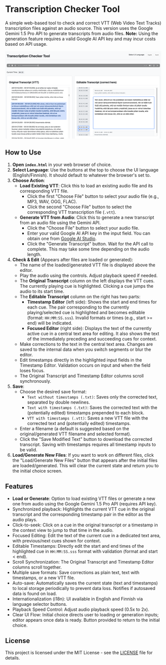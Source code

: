 # Transcription Checker Tool

A simple web-based tool to check and correct VTT (Web Video Text Tracks) transcription files against an audio source. This version uses the Google Gemini 1.5 Pro API to generate transcripts from audio files. **Note:** Using the generation feature requires a valid Google AI API key and may incur costs based on API usage.

![screenshot](<transcript screenshot.png>)

## How to Use

1.  **Open `index.html`** in your web browser of choice.
2.  **Select Language**: Use the buttons at the top to choose the UI language (English/Finnish). It should default to whatever the browser's set to.
3.  **Choose Action**:
    *   **Load Existing VTT**: Click this to load an existing audio file and its corresponding VTT file.
        *   Click the first "Choose File" button to select your audio file (e.g., MP3, WAV, OGG, FLAC).
        *   Click the second "Choose File" button to select the corresponding VTT transcription file (`.vtt`).
    *   **Generate VTT from Audio**: Click this to generate a new transcript from an audio file using the Gemini API.
        *   Click the "Choose File" button to select your audio file.
        *   Enter your valid Google AI API key in the input field. You can obtain one from [Google AI Studio](https://aistudio.google.com/app/apikey).
        *   Click the "Generate Transcript" button. Wait for the API call to complete. This may take some time depending on the audio length.
4.  **Check & Edit** (Appears after files are loaded or generated):
    *   The name of the loaded/generated VTT file is displayed above the editor.
    *   Play the audio using the controls. Adjust playback speed if needed.
    *   The **Original Transcript** column on the left displays the VTT cues. The currently playing cue is highlighted. Clicking a cue jumps the audio to its start time.
    *   The **Editable Transcript** column on the right has two parts:
        *   **Timestamp Editor** (left side): Shows the start and end times for each cue. The pair corresponding to the currently playing/selected cue is highlighted and becomes editable (format: `HH:MM:SS.sss`). Invalid formats or times (e.g., start >= end) will be indicated.
        *   **Focused Editor** (right side): Displays the text of the currently active cue in a central text area for editing. It also shows the text of the immediately preceding and succeeding cues for context.
    *   Make corrections to the text in the central text area. Changes are saved to the internal data when you switch segments or blur the editor.
    *   Edit timestamps directly in the highlighted input fields in the Timestamp Editor. Validation occurs on input and when the field loses focus.
    *   The Original Transcript and Timestamp Editor columns scroll synchronously.
5.  **Save**:
    *   Choose the desired save format:
        *   `Text without timestamps (.txt)`: Saves only the corrected text, separated by double newlines.
        *   `Text with timestamps (.txt)`: Saves the corrected text with the (potentially edited) timestamps prepended to each block.
        *   `VTT with timestamps (.vtt)`: Saves a new VTT file with the corrected text and (potentially edited) timestamps.
    *   Enter a filename (a default is suggested based on the original/generated VTT filename and selected format).
    *   Click the "Save Modified Text" button to download the corrected transcript. Saving with timestamps requires all timestamp inputs to be valid.
6.  **Load/Generate New Files**: If you want to work on different files, click the "Load/Generate New Files" button that appears after the initial files are loaded/generated. This will clear the current state and return you to the initial choice screen.

## Features

*   **Load or Generate**: Option to load existing VTT files or generate a new one from audio using the Google Gemini 1.5 Pro API (requires API key).
*   Synchronized playback: Highlights the current VTT cue in the original transcript and the corresponding timestamp pair in the editor as the audio plays.
*   Click-to-seek: Click on a cue in the original transcript or a timestamp in the context view to jump to that time in the audio.
*   Focused Editing: Edit the text of the current cue in a dedicated text area, with previous/next cues shown for context.
*   Editable Timestamps: Directly edit the start and end times of the highlighted cue in `HH:MM:SS.sss` format with validation (format and start < end).
*   Scroll Synchronization: The Original Transcript and Timestamp Editor columns scroll together.
*   Multiple save formats: Save corrections as plain text, text with timestamps, or a new VTT file.
*   Auto-save: Automatically saves the current state (text and timestamps) to local storage periodically to prevent data loss. Notifies if autosaved data is found on load.
*   Internationalization (i18n): UI available in English and Finnish via language selector buttons.
*   Playback Speed Control: Adjust audio playback speed (0.5x to 2x).
*   Clear UI Flow: Initial choice directs user to loading or generation inputs; editor appears once data is ready. Button provided to return to the initial choice.

## License

This project is licensed under the MIT License - see the [LICENSE](LICENSE) file for details.
